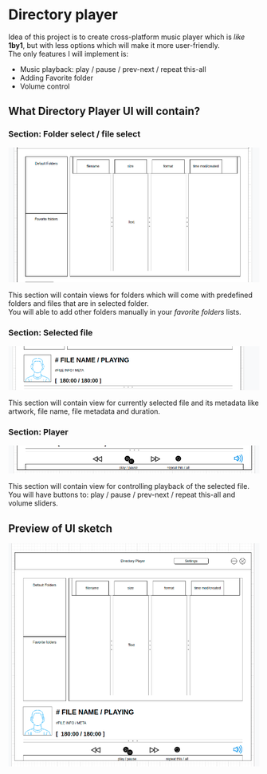 # Directory player

Idea of this project is to create cross-platform music player which is *like* **1by1**, but with less options which will make it more user-friendly.  
The only features I will implement is:

- Music playback: play / pause / prev-next / repeat this-all
- Adding Favorite folder
- Volume control

## What Directory Player UI will contain?

### Section: Folder select / file select

![](https://raw.githubusercontent.com/tmollov/directory-player/main/readme_resources/section-folder-file.png?token=GHSAT0AAAAAABOX2QEBSA2N7E7UUQYFLBRSYPHFYAA)

This section will contain views for folders which will come with predefined folders and files that are in selected folder.  
You will able to add other folders manually in your *favorite folders* lists.

### Section: Selected file

![](https://raw.githubusercontent.com/tmollov/directory-player/main/readme_resources/section-selected-file.png?token=GHSAT0AAAAAABOX2QEB3DTVFQX5YM7PJWH6YPHFYMQ)

This section will contain view for currently selected file and its metadata like artwork, file name, file metadata and duration.

### Section: Player

![](https://raw.githubusercontent.com/tmollov/directory-player/main/readme_resources/section-controls.png?token=GHSAT0AAAAAABOX2QEBB3UXA7PAKYZVPSYSYPHGNSA)

This section will contain view for controlling playback of the selected file.  
You will have buttons to: play / pause / prev-next / repeat this-all and volume sliders.  

## Preview of UI sketch

![](https://raw.githubusercontent.com/tmollov/directory-player/main/readme_resources/full-preview.png?token=GHSAT0AAAAAABOX2QEB7DBMDPKZ7BEYRKD2YPHGPOQ)